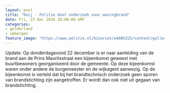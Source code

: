 ```yaml
---
layout: post
title: "Ooij - Politie doet onderzoek naar woningbrand"
date: Fri, 23 Dec 2016 10:08:00 GMT
categories: 
- gelderland 
- ubbergen 
feature_image: "https://www.politie.nl/binaries/w400h225/content/gallery/politie/stockfotos/partners-o.a.-brandweer-ambulance/brandweerauto.jpg"
---
```


Update: Op donderdagavond 22 december is er naar aanleiding van de brand aan de Prins Mauritsstraat een bijeenkomst geweest met buurtbewoners georganiseerd door de gemeente. Op deze bijeenkomst waren onder andere de burgemeester en de wijkagent aanwezig. Op de bijeenkomst is verteld dat bij het brandtechnisch onderzoek geen sporen van brandstichting zijn aangetroffen. Er wordt dan ook niet uit gegaan van brandstichting.
